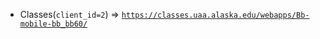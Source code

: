  - Classes(`client_id=2`) => [`https://classes.uaa.alaska.edu/webapps/Bb-mobile-bb_bb60/`](https://classes.uaa.alaska.edu/webapps/Bb-mobile-bb_bb60/)
